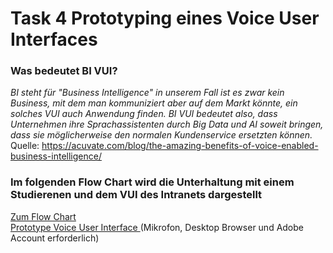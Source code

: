 # Task 4 Prototyping eines Voice User Interfaces

### Was bedeutet BI VUI?
*BI steht für "Business Intelligence" in unserem Fall ist es zwar kein Business, mit dem man kommuniziert aber auf dem Markt könnte, ein solches VUI auch Anwendung finden. BI VUI bedeutet also, dass Unternehmen ihre Sprachassistenten durch Big Data und AI soweit bringen, dass sie möglicherweise den normalen Kundenservice ersetzten können.*
<br>
Quelle: https://acuvate.com/blog/the-amazing-benefits-of-voice-enabled-business-intelligence/

### Im folgenden Flow Chart wird die Unterhaltung mit einem Studierenen und dem VUI des Intranets dargestellt

<a href="../task4_Intranet_VUI/Flow_Chart_Lukas_Lehmann.pdf" target=_blank> Zum Flow Chart </a></br>
<a href="https://xd.adobe.com/view/dd04eff2-0c98-4952-927b-443a813c544b-8857/" target=_blank> Prototype Voice User Interface </a> (Mikrofon, Desktop Browser und Adobe Account erforderlich)
